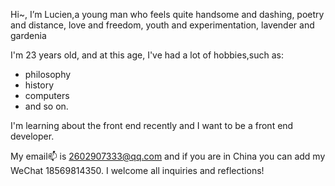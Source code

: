 Hi~, I’m Lucien,a young man who feels quite handsome and dashing, poetry and distance, love and freedom, youth and experimentation, lavender and gardenia

I'm 23 years old, and at this age, I've had a lot of hobbies,such as:

- philosophy
- history
- computers
- and so on.

I'm learning about the front end recently and I want to be a front end developer.

My email📫 is 2602907333@qq.com and if you are in China you can add my WeChat 18569814350.
I welcome all inquiries and reflections!

<!---
wy117/wy117 is a ✨ special ✨ repository because its `README.md` (this file) appears on your GitHub profile.
You can click the Preview link to take a look at your changes.
--->

